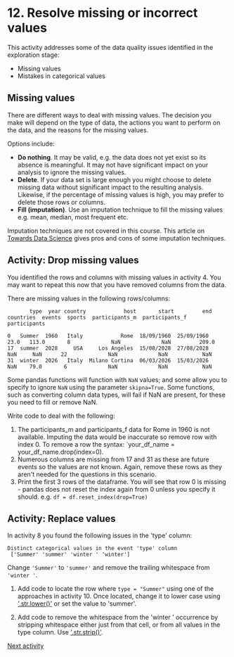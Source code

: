 # 12. Resolve missing or incorrect values

This activity addresses some of the data quality issues identified in the exploration stage:

- Missing values
- Mistakes in categorical values

## Missing values

There are different ways to deal with missing values. The decision you make will depend on the type of data, the actions
you want to perform on the data, and the reasons for the missing values.

Options include:

- **Do nothing**. It may be valid, e.g. the data does not yet exist so its absence is meaningful. It may not have
  significant impact on your analysis to ignore the missing values.
- **Delete**. If your data set is large enough you might choose to delete missing data without significant impact to the
  resulting analysis. Likewise, if the percentage of missing values is high, you may prefer to delete those rows
  or columns.
- **Fill (imputation)**. Use an imputation technique to fill the missing values e.g. mean, median, most frequent etc.

Imputation techniques are not covered in this course. This article
on [Towards Data Science](https://towardsdatascience.com/6-different-ways-to-compensate-for-missing-values-data-imputation-with-examples-6022d9ca0779)
gives pros and cons of some imputation techniques.

## Activity: Drop missing values

You identified the rows and columns with missing values in activity 4. You may want to repeat this now that you have
removed columns from the data.

There are missing values in the following rows/columns:

```text
       type  year country            host       start         end  countries  events  sports  participants_m  participants_f  participants  

0   Summer  1960   Italy            Rome  18/09/1960  25/09/1960       23.0   113.0       8             NaN             NaN         209.0  
17  summer  2028     USA     Los Angeles  15/08/2028  27/08/2028        NaN     NaN      22             NaN             NaN           NaN  
31  winter  2026   Italy  Milano Cortina  06/03/2026  15/03/2026        NaN    79.0       6             NaN             NaN           NaN 
```

Some pandas functions will function with `NaN` values; and some allow you to specify to ignore `NaN` using the parameter
`skipna=True`. Some functions, such as converting column data types, will fail if NaN are present, for these you need to
fill or remove NaN.

Write code to deal with the following:

1. The participants_m and participants_f data for Rome in 1960 is not available. Imputing the data would be inaccurate
   so remove row with index 0. To remove a row the syntax: `your_df_name = your_df_name.drop(index=0).
2. Numerous columns are missing from 17 and 31 as these are future events so the values are not known. Again, remove
   these rows as they aren't needed for the questions in this scenario.
3. Print the first 3 rows of the dataframe. You will see that row 0 is missing - pandas does not reset the index again
   from 0 unless you specify it should.
   e.g. `df = df.reset_index(drop=True)`

## Activity: Replace values

In activity 8 you found the following issues in the 'type' column:

```text
Distinct categorical values in the event 'type' column
 ['Summer' 'summer' 'winter ' 'winter']
```

Change `'Summer'` to `'summer'` and remove the trailing whitespace from `'winter '`.

1. Add code to locate the row where `type = "Summer"` using one of the approaches in activity 10. Once located, change
   it to lower case
   using ['.str.lower()'](https://pandas.pydata.org/docs/reference/api/pandas.Series.str.lower.html#pandas.Series.str.lower)
   or set the value to 'summer'.

2. Add code to remove the whitespace from the 'winter ' occurrence by stripping whitespace either just from that cell,
   or from all values in the type column.
   Use ['.str.strip()'](https://pandas.pydata.org/pandas-docs/version/0.24/reference/api/pandas.Series.str.strip.html).

[Next activity](2-13-change-datatypes.md)
